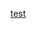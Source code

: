 [test](https://htmlpreview.github.io/?https://github.com/aerijman/Transcriptional-Activation-Domains/blob/gh-pages/TADs_primer.html)
